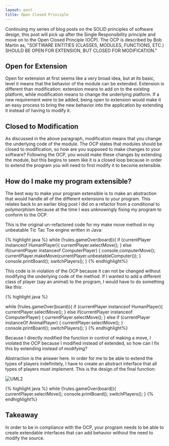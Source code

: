 ```yaml
---
layout: post
title: Open Closed Principle
---
```


Continuing my series of blog posts on the SOLID principles of software design, this post will pick up after the Single Responsibility principle and move on to the Open Closed Principle (OCP). The OCP is described by Bob Martin as, "SOFTWARE ENTITIES (CLASSES, MODULES, FUNCTIONS, ETC.) 
SHOULD BE OPEN FOR EXTENSION, BUT CLOSED FOR
MODIFICATION." 

## Open for Extension

Open for extension at first seems like a very broad idea, but at its basic, level it means that the behavior of the module can be extended. Extension is different than modification: extension means to add on to the existing platform, while modification means to change the underlying platform. If a new requirement were to be added, being open to extension would make it an easy process to bring the new behavior into the application by extending it instead of having to modify it.

## Closed to Modification

As discussed in the above paragraph, modification means that you change the underlying code of the module. The OCP states that modules should be closed to modification, so how are you supposed to make changes to your software? Following the OCP, you would make these changes by extending the module, but this begins to seem like it is a closed loop because in order to extend the program you will need to first modify it to become extensible.

## How do I make my program extensible?

The best way to make your program extensible is to make an abstraction that would handle all of the different extensions to your program. This relates back to an earlier blog post I did on a refactor from a conditional to polymorphism because at the time I was unknowingly fixing my program to conform to the OCP.

This is the original un-refactored code for my make move method in my unbeatable Tic Tac Toe engine written in Java:

{% highlight java %}
while (!rules.gameOver(board)){
      if (currentPlayer instanceof HumanPlayer){
            currentPlayer.selectMove();
      } else if(currentPlayer instanceof ComputerPlayer) {
             console.computerMove();
             currentPlayer.makeMove(currentPlayer.unbeatableComputer());
      }
      console.printBoard();
      switchPlayers();
}
{% endhighlight%}

This code is in violation of the OCP because it can not be changed without modifying the underlying code of the method. If I wanted to add a different class of player (say an animal) to the program, I would have to do something like this:

{% highlight java %}

while (!rules.gameOver(board)){
       if (currentPlayer instanceof HumanPlayer){
             currentPlayer.selectMove();
       } else if(currentPlayer instanceof ComputerPlayer) {
           currentPlayer.selectMove();
       } else if (currentPlayer instanceOf AnimalPlayer) {
                        currentPlayer.selectMove();
            }
       console.printBoard();
       switchPlayers();
}
{% endhighlight%}

Because I directly modified the function in control of making a move, I violated the OCP because I modified instead of extended, so how can I fix this by extending instead of modifying?

Abstraction is the answer here. In order for me to be able to extend the types of players indefinitely, I have to create an abstract interface that all types of players must implement. This is the design of the final function:

![UML2](http://i58.tinypic.com/14slgt1.png)


{% highlight java %}
while (!rules.gameOver(board)){
      currentPlayer.selectMove();
      console.printBoard();
      switchPlayers();
}
{% endhighlight%}

## Takeaway

In order to be in compliance with the OCP, your program needs to be able to create extendable interfaces that can add behavior without the need to modify the source.